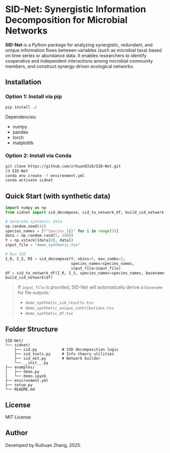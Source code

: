 # SID-Net: Synergistic Information Decomposition for Microbial Networks

**SID-Net** is a Python package for analyzing synergistic, redundant, and unique information flows between variables (such as microbial taxa) based on time series or abundance data. It enables researchers to identify cooperative and independent interactions among microbial community members, and construct synergy-driven ecological networks.

## Installation

### Option 1: Install via pip

```bash
pip install ./
```

Dependencies:
- numpy
- pandas
- torch
- matplotlib

### Option 2: Install via Conda

```bash
git clone https://github.com/zrhuan0318/SID-Net.git
cd SID-Net
conda env create -f environment.yml
conda activate sidnet
```

## Quick Start (with synthetic data)

```python
import numpy as np
from sidnet import sid_decompose, sid_to_network_df, build_sid_network

# Generate synthetic data
np.random.seed(42)
species_names = [f"Species_{i}" for i in range(5)]
data = np.random.rand(5, 1000)
Y = np.vstack([data[0], data])
input_file = "demo_synthetic.tsv"

# Run SID
I_R, I_S, MI = sid_decompose(Y, nbins=5, max_combs=2,
                             species_names=species_names,
                             input_file=input_file)
df = sid_to_network_df(I_R, I_S, species_names=species_names, basename="demo_synthetic")
build_sid_network(df)
```

> If `input_file` is provided, SID-Net will automatically derive a `basename` for file outputs:
>
> - `demo_synthetic_sid_results.tsv`
> - `demo_synthetic_unique_contributions.tsv`
> - `demo_synthetic_df.tsv`

## Folder Structure

```
SID-Net/
└── sidnet/
    ├── sid.py           # SID decomposition logic
    ├── sid_tools.py     # Info theory utilities
    ├── sid_net.py       # Network builder
    └── __init__.py
├── examples/
│   ├── demo.py
│   └── demo.ipynb
├── environment.yml
├── setup.py
└── README.md
```

## License

MIT License

## Author

Developed by Ruihuan Zhang, 2025.

